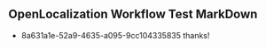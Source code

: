 ## OpenLocalization Workflow Test MarkDown
* 8a631a1e-52a9-4635-a095-9cc104335835 thanks!

<!--HONumber=Jul16_HO2-->


